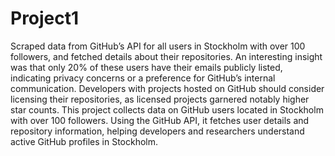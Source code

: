# Project1
Scraped data from GitHub’s API for all users in Stockholm with over 100 followers, and fetched details about their repositories.
An interesting insight was that only 20% of these users have their emails publicly listed, indicating privacy concerns or a preference for GitHub’s internal communication.
Developers with projects hosted on GitHub should consider licensing their repositories, as licensed projects garnered notably higher star counts.
This project collects data on GitHub users located in Stockholm with over 100 followers. Using the GitHub API, it fetches user details and repository information, helping developers and researchers understand active GitHub profiles in Stockholm.
